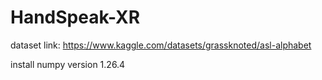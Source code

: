 # HandSpeak-XR

dataset link: https://www.kaggle.com/datasets/grassknoted/asl-alphabet

install numpy version 1.26.4
